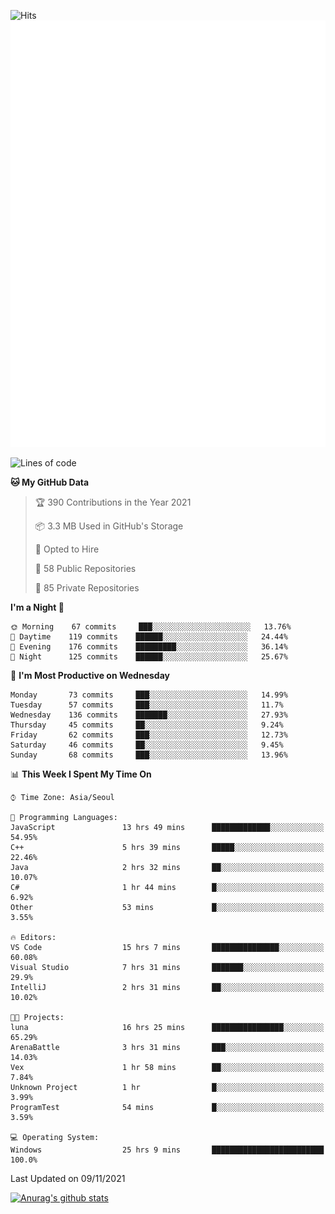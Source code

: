 ![Hits](https://hits.seeyoufarm.com/api/count/incr/badge.svg?url=https%3A%2F%2Fgithub.com%2Fkokose1234&count_bg=%2379C83D&title_bg=%23555555&icon=apple.svg&icon_color=%23E7E7E7&title=hits&edge_flat=false)
<br/>
![Metrics](https://github.com/kokose1234/kokose1234/blob/main/github-metrics.svg)

<!--START_SECTION:waka-->
![Lines of code](https://img.shields.io/badge/From%20Hello%20World%20I%27ve%20Written-11.5%20million%20lines%20of%20code-blue)

**🐱 My GitHub Data** 

> 🏆 390 Contributions in the Year 2021
 > 
> 📦 3.3 MB Used in GitHub's Storage 
 > 
> 💼 Opted to Hire
 > 
> 📜 58 Public Repositories 
 > 
> 🔑 85 Private Repositories  
 > 
**I'm a Night 🦉** 

```text
🌞 Morning    67 commits     ███░░░░░░░░░░░░░░░░░░░░░░   13.76% 
🌆 Daytime    119 commits    ██████░░░░░░░░░░░░░░░░░░░   24.44% 
🌃 Evening    176 commits    █████████░░░░░░░░░░░░░░░░   36.14% 
🌙 Night      125 commits    ██████░░░░░░░░░░░░░░░░░░░   25.67%

```
📅 **I'm Most Productive on Wednesday** 

```text
Monday       73 commits     ███░░░░░░░░░░░░░░░░░░░░░░   14.99% 
Tuesday      57 commits     ███░░░░░░░░░░░░░░░░░░░░░░   11.7% 
Wednesday    136 commits    ███████░░░░░░░░░░░░░░░░░░   27.93% 
Thursday     45 commits     ██░░░░░░░░░░░░░░░░░░░░░░░   9.24% 
Friday       62 commits     ███░░░░░░░░░░░░░░░░░░░░░░   12.73% 
Saturday     46 commits     ██░░░░░░░░░░░░░░░░░░░░░░░   9.45% 
Sunday       68 commits     ███░░░░░░░░░░░░░░░░░░░░░░   13.96%

```


📊 **This Week I Spent My Time On** 

```text
⌚︎ Time Zone: Asia/Seoul

💬 Programming Languages: 
JavaScript               13 hrs 49 mins      █████████████░░░░░░░░░░░░   54.95% 
C++                      5 hrs 39 mins       █████░░░░░░░░░░░░░░░░░░░░   22.46% 
Java                     2 hrs 32 mins       ██░░░░░░░░░░░░░░░░░░░░░░░   10.07% 
C#                       1 hr 44 mins        █░░░░░░░░░░░░░░░░░░░░░░░░   6.92% 
Other                    53 mins             █░░░░░░░░░░░░░░░░░░░░░░░░   3.55%

🔥 Editors: 
VS Code                  15 hrs 7 mins       ███████████████░░░░░░░░░░   60.08% 
Visual Studio            7 hrs 31 mins       ███████░░░░░░░░░░░░░░░░░░   29.9% 
IntelliJ                 2 hrs 31 mins       ██░░░░░░░░░░░░░░░░░░░░░░░   10.02%

🐱‍💻 Projects: 
luna                     16 hrs 25 mins      ████████████████░░░░░░░░░   65.29% 
ArenaBattle              3 hrs 31 mins       ███░░░░░░░░░░░░░░░░░░░░░░   14.03% 
Vex                      1 hr 58 mins        ██░░░░░░░░░░░░░░░░░░░░░░░   7.84% 
Unknown Project          1 hr                █░░░░░░░░░░░░░░░░░░░░░░░░   3.99% 
ProgramTest              54 mins             █░░░░░░░░░░░░░░░░░░░░░░░░   3.59%

💻 Operating System: 
Windows                  25 hrs 9 mins       █████████████████████████   100.0%

```


 Last Updated on 09/11/2021
<!--END_SECTION:waka-->

[![Anurag's github stats](https://github-readme-stats.vercel.app/api?username=kokose1234&theme=dracula)](https://github.com/anuraghazra/github-readme-stats)



	
